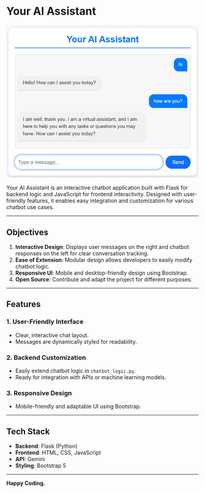 # Your AI Assistant

![Chatbot Screenshot](screenshot.jpg)

Your AI Assistant is an interactive chatbot application built with Flask for backend logic and JavaScript for frontend interactivity. Designed with user-friendly features, it enables easy integration and customization for various chatbot use cases.

---

## Objectives

1. **Interactive Design**: Displays user messages on the right and chatbot responses on the left for clear conversation tracking.
2. **Ease of Extension**: Modular design allows developers to easily modify chatbot logic.
3. **Responsive UI**: Mobile and desktop-friendly design using Bootstrap.
4. **Open Source**: Contribute and adapt the project for different purposes.

---

## Features

### 1. User-Friendly Interface
- Clear, interactive chat layout.
- Messages are dynamically styled for readability.

### 2. Backend Customization
- Easily extend chatbot logic in `chatbot_logic.py`.
- Ready for integration with APIs or machine learning models.

### 3. Responsive Design
- Mobile-friendly and adaptable UI using Bootstrap.

---

## Tech Stack

- **Backend**: Flask (Python)
- **Frontend**: HTML, CSS, JavaScript
- **API**: Gemini
- **Styling**: Bootstrap 5

---
**Happy Coding.**



